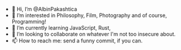 - 👋 Hi, I’m @AlbinPakashtica
- 👀 I’m interested in Philosophy, Film, Photography and of course, Programming!
- 🌱 I’m currently learning JavaScript, Rust, 
- 💞️ I’m looking to collaborate on whatever I'm not too insecure about.
- 📫 How to reach me: send a funny commit, if you can.

<!---
AlbinPakashtica/AlbinPakashtica is a ✨ special ✨ repository because its `README.md` (this file) appears on your GitHub profile.
You can click the Preview link to take a look at your changes.
--->
